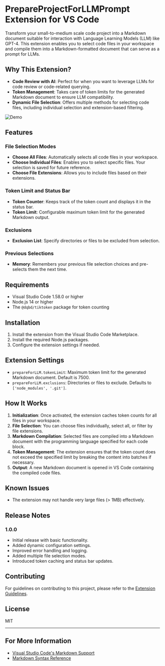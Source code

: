 # PrepareProjectForLLMPrompt Extension for VS Code

Transform your small-to-medium scale code project into a Markdown document suitable for interaction with Language Learning Models (LLM) like GPT-4. This extension enables you to select code files in your workspace and compile them into a Markdown-formatted document that can serve as a prompt for LLMs.

## Why This Extension?

- **Code Review with AI**: Perfect for when you want to leverage LLMs for code review or code-related querying.
- **Token Management**: Takes care of token limits for the generated Markdown document to ensure LLM compatibility.
- **Dynamic File Selection**: Offers multiple methods for selecting code files, including individual selection and extension-based filtering.

![Demo]([images/demo.png](https://github.com/Dicklesworthstone/prepareprojectforllmprompt/raw/master/prepare_for_llm_vscode_extension_demo.gif))

## Features

### File Selection Modes

- **Choose All Files**: Automatically selects all code files in your workspace.
- **Choose Individual Files**: Enables you to select specific files. Your selection is saved for future reference.
- **Choose File Extensions**: Allows you to include files based on their extensions.

### Token Limit and Status Bar

- **Token Counter**: Keeps track of the token count and displays it in the status bar.
- **Token Limit**: Configurable maximum token limit for the generated Markdown output.

### Exclusions

- **Exclusion List**: Specify directories or files to be excluded from selection.

### Previous Selections

- **Memory**: Remembers your previous file selection choices and pre-selects them the next time.

## Requirements

- Visual Studio Code 1.58.0 or higher
- Node.js 14 or higher
- The `@dqbd/tiktoken` package for token counting

## Installation

1. Install the extension from the Visual Studio Code Marketplace.
2. Install the required Node.js packages.
3. Configure the extension settings if needed.

## Extension Settings

- `prepareForLLM.tokenLimit`: Maximum token limit for the generated Markdown document. Default is 7500.
- `prepareForLLM.exclusions`: Directories or files to exclude. Defaults to `['node_modules', '.git']`.

## How It Works

1. **Initialization**: Once activated, the extension caches token counts for all files in your workspace.
2. **File Selection**: You can choose files individually, select all, or filter by file extensions.
3. **Markdown Compilation**: Selected files are compiled into a Markdown document with the programming language specified for each code block.
4. **Token Management**: The extension ensures that the token count does not exceed the specified limit by breaking the content into batches if necessary.
5. **Output**: A new Markdown document is opened in VS Code containing the compiled code files.

## Known Issues

- The extension may not handle very large files (> 1MB) effectively.

## Release Notes

### 1.0.0

- Initial release with basic functionality.
- Added dynamic configuration settings.
- Improved error handling and logging.
- Added multiple file selection modes.
- Introduced token caching and status bar updates.

## Contributing

For guidelines on contributing to this project, please refer to the [Extension Guidelines](https://code.visualstudio.com/api/references/extension-guidelines).

## License

MIT

---

## For More Information

- [Visual Studio Code's Markdown Support](http://code.visualstudio.com/docs/languages/markdown)
- [Markdown Syntax Reference](https://help.github.com/articles/markdown-basics/)

